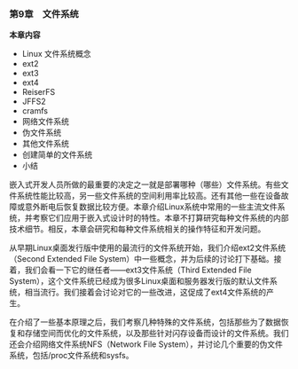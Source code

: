 ### 第9章　文件系统

**本章内容**

+ Linux 文件系统概念
+ ext2
+ ext3
+ ext4
+ ReiserFS
+ JFFS2
+ cramfs
+ 网络文件系统
+ 伪文件系统
+ 其他文件系统
+ 创建简单的文件系统
+ 小结

嵌入式开发人员所做的最重要的决定之一就是部署哪种（哪些）文件系统。有些文件系统性能比较高，另一些文件系统的空间利用率比较高。还有其他一些在设备故障或意外断电后恢复数据比较方便。本章介绍Linux系统中常用的一些主流文件系统，并考察它们应用于嵌入式设计时的特性。本章不打算研究每种文件系统的内部技术细节。相反，本章会研究和每种文件系统相关的操作特征和开发问题。

从早期Linux桌面发行版中使用的最流行的文件系统开始，我们介绍ext2文件系统（Second Extended File System）中一些概念，并为后续的讨论打下基础。接着，我们会看一下它的继任者——ext3文件系统（Third Extended File System），这个文件系统已经成为很多Linux桌面和服务器发行版的默认文件系统，相当流行。我们接着会讨论对它的一些改进，这促成了ext4文件系统的产生。

在介绍了一些基本原理之后，我们考察几种特殊的文件系统，包括那些为了数据恢复和存储空间而优化的文件系统，以及那些针对闪存设备而设计的文件系统。我们还会介绍网络文件系统NFS（Network File System），并讨论几个重要的伪文件系统，包括/proc文件系统和sysfs。

